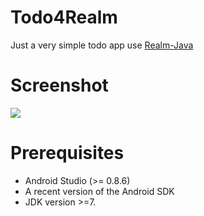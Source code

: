 Todo4Realm
====
Just a very simple todo app use [Realm-Java](http://realm.io/docs/java/0.71.0/)

Screenshot
====
![](http://blogscdn.qiniudn.com/github1.pic.jpg)

Prerequisites
====
* Android Studio (>= 0.8.6)
* A recent version of the Android SDK
* JDK version >=7.

